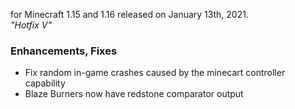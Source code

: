 for Minecraft 1.15 and 1.16 released on January 13th, 2021.  
_"Hotfix V"_

### Enhancements, Fixes

- Fix random in-game crashes caused by the minecart controller capability
- Blaze Burners now have redstone comparator output
